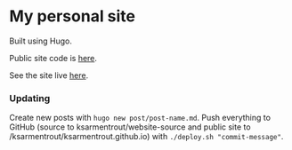 # My personal site

Built using Hugo.

Public site code is [here](https://github.com/ksarmentrout/ksarmentrout.github.io).

See the site live [here](https://ksarmentrout.com).

### Updating

Create new posts with `hugo new post/post-name.md`. Push everything to GitHub (source to ksarmentrout/website-source and 
public site to /ksarmentrout/ksarmentrout.github.io) with `./deploy.sh "commit-message"`.
